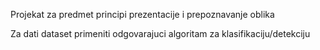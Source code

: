 Projekat za predmet principi prezentacije i prepoznavanje oblika

Za dati dataset primeniti odgovarajuci algoritam za klasifikaciju/detekciju
